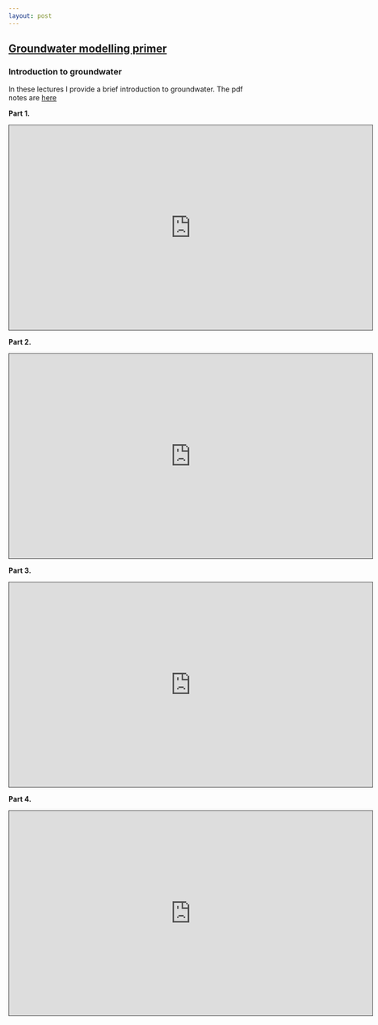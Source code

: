```yaml
---
layout: post
---
```


## [Groundwater modelling primer](index)

### Introduction to groundwater

In these lectures I provide a brief introduction to groundwater. The pdf notes are [here](notes.pdf)

**Part 1.**

<iframe src="https://usask.cloud.panopto.eu/Panopto/Pages/Embed.aspx?id=bb8bb0c5-81a0-4ab2-8345-ae2d01044d6b&autoplay=false&offerviewer=true&showtitle=true&showbrand=true&captions=false&interactivity=all" height="405" width="720" style="border: 1px solid #464646;" allowfullscreen allow="autoplay" aria-label="Panopto Embedded Video Player" aria-description="Lecture4_Part1" ></iframe>


**Part 2.**

<iframe src="https://usask.cloud.panopto.eu/Panopto/Pages/Embed.aspx?id=96d329f3-79fe-439c-a6fa-ae2d0107c0e6&autoplay=false&offerviewer=true&showtitle=true&showbrand=true&captions=false&interactivity=all" height="405" width="720" style="border: 1px solid #464646;" allowfullscreen allow="autoplay" aria-label="Panopto Embedded Video Player" aria-description="Lecture4_Part2" ></iframe>

**Part 3.**

<iframe src="https://usask.cloud.panopto.eu/Panopto/Pages/Embed.aspx?id=fe206dba-0b26-44b6-8752-ae2d010b398b&autoplay=false&offerviewer=true&showtitle=true&showbrand=true&captions=false&interactivity=all" height="405" width="720" style="border: 1px solid #464646;" allowfullscreen allow="autoplay" aria-label="Panopto Embedded Video Player" aria-description="Lecture4_Part3" ></iframe>

**Part 4.**

<iframe src="https://usask.cloud.panopto.eu/Panopto/Pages/Embed.aspx?id=df507e30-0ec9-4cc9-b95b-ae2d011282e2&autoplay=false&offerviewer=true&showtitle=true&showbrand=true&captions=false&interactivity=all" height="405" width="720" style="border: 1px solid #464646;" allowfullscreen allow="autoplay" aria-label="Panopto Embedded Video Player" aria-description="Lecture4_Part4" ></iframe>
